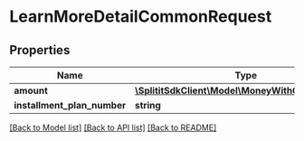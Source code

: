 # LearnMoreDetailCommonRequest

## Properties
Name | Type | Description | Notes
------------ | ------------- | ------------- | -------------
**amount** | [**\SplititSdkClient\Model\MoneyWithCurrencyCode**](MoneyWithCurrencyCode.md) |  | [optional] 
**installment_plan_number** | **string** |  | [optional] 

[[Back to Model list]](../README.md#documentation-for-models) [[Back to API list]](../README.md#documentation-for-api-endpoints) [[Back to README]](../README.md)


